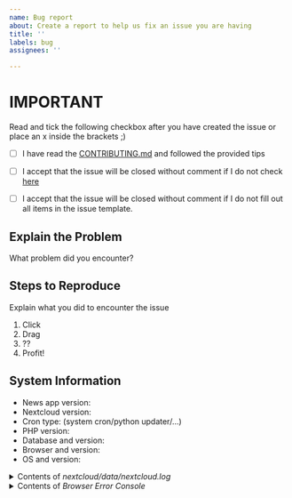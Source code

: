 ```yaml
---
name: Bug report
about: Create a report to help us fix an issue you are having
title: ''
labels: bug
assignees: ''

---
```


# IMPORTANT

Read and tick the following checkbox after you have created the issue or place an x inside the brackets ;)

* [ ] I have read the [CONTRIBUTING.md](https://github.com/nextcloud/news/blob/master/CONTRIBUTING.md) and followed the provided tips
* [ ] I accept that the issue will be closed without comment if I do not check [here](https://github.com/nextcloud/news/blob/master/CONTRIBUTING.md#before-reporting-bugs)
* [ ] I accept that the issue will be closed without comment if I do not fill out all items in the issue template.


## Explain the Problem
What problem did you encounter?

## Steps to Reproduce
Explain what you did to encounter the issue
1. Click
2. Drag
3. ??
4. Profit!

## System Information
* News app version:
* Nextcloud version:
* Cron type: (system cron/python updater/...)
* PHP version:
* Database and version:
* Browser and version:
* OS and version:

<details>
<summary>Contents of <em>nextcloud/data/nextcloud.log</em></summary>

    Paste output here, don't forget the 4 space indentation.
</details>

<details>
<summary>Contents of <em>Browser Error Console</em></summary>
Read http://ggnome.com/wiki/Using_The_Browser_Error_Console if you are unsure what to put here

    Paste output here, don't forget the 4 space indentation.
</details>
